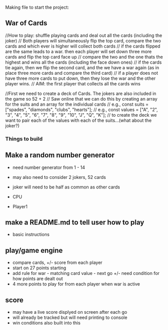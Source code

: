 Making file to start the project: 
## War of Cards 

//How to play: shuffle playing cards and deal out all the cards (including the joker)
// Both players will simultaneously flip the top card, compare the two cards and which ever is higher will collect both cards
// if the cards flipped are the same leads to a war. then each player will set down three more cards and flip the top card face up
// compare the two and the one thats the highest and wins all the cards (including the face down ones)
// if the cards tie again, then we flip the second card, and the we have a war again (as in place three more cards and compare the third card)
// if a player does not have three more cards to put down, then they lose the war and the other player wins. 
// AIM: the first player that collects all the cards wins 

//First we need to create a deck of Cards. The jokers are also included in the game so 52 + 2 
// Saw online that we can do this by creating an array for the suits and an array for the individual cards 
// e.g., const suits = ["spades", "diamonds", "clubs", "hearts"];
// e.g., const values = ["A", "2", "3", "4", "5", "6", "7", "8", "9", "10", "J", "Q", "K"]; 
// to create the deck we want to pair each of the values with each of the suits...(what about the joker?) 


### Things to build

## Make a random number generator 
- need number generator from 1 - 14 
- may also need to consider 2 jokers, 52 cards 
- joker will need to be half as common as other cards

- CPU
- Player1

## make a README.md to tell user how to play
- basic instructions 



## play/game engine 
- compare cards, +/- score from each player 
- start on 27 points starting 
- add rule for war - matching card value - next go +/- need condition for how points are dealt out 
- 4 more points to play for from each player when war is active 

## score 
- may have a live score displyed on screen after each go 
- will already be tracked but will need printing to console 
- win conditions also built into this 
